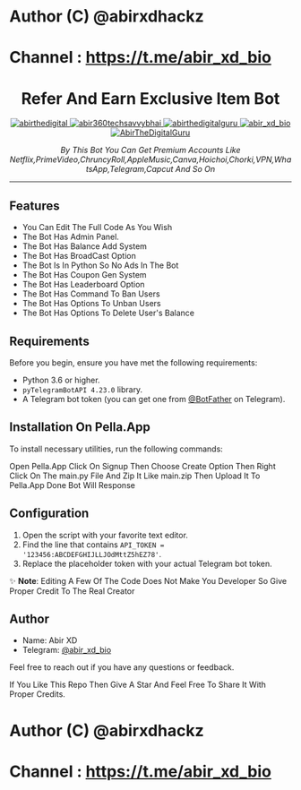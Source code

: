 # Author (C) @abirxdhackz
# Channel : https://t.me/abir_xd_bio

<h1 align="center">Refer And Earn Exclusive Item Bot</h1>

<p align="center">
 <a href="https://twitter.com/abirthedigital" target="blank">
        <img src="https://img.shields.io/badge/Twitter-1DA1F2?style=flat-square&logo=twitter&logoColor=white" alt="abirthedigital" />
    </a>
    <a href="https://fb.com/abir360techsavvybhai" target="blank">
        <img src="https://img.shields.io/badge/Facebook-1877F2?style=flat-square&logo=facebook&logoColor=white" alt="abir360techsavvybhai" />
    </a>
    <a href="https://instagram.com/abirthedigitalguru" target="blank">
        <img src="https://img.shields.io/badge/Instagram-E4405F?style=flat-square&logo=instagram&logoColor=white" alt="abirthedigitalguru" />
    </a>
    <a href="https://t.me/abir_xd_bio" target="blank">
        <img src="https://img.shields.io/badge/Telegram-0088cc?style=flat-square&logo=telegram&logoColor=white" alt="abir_xd_bio" />
    </a>
    <a href="https://www.youtube.com/@AbirTheDigitalGuru" target="blank">
        <img src="https://img.shields.io/badge/YouTube-FF0000?style=flat-square&logo=youtube&logoColor=white" alt="AbirTheDigitalGuru" />
    </a>
</p>

<p align="center">
  <em>By This Bot You Can Get Premium Accounts Like Netflix,PrimeVideo,ChruncyRoll,AppleMusic,Canva,Hoichoi,Chorki,VPN,WhatsApp,Telegram,Capcut And So On</em>
</p>
<hr>

## Features

- You Can Edit The Full Code As You Wish
- The Bot Has Admin Panel.
- The Bot Has Balance Add System
- The Bot Has BroadCast Option
- The Bot Is In Python So No Ads In The Bot
- The Bot Has Coupon Gen System
- The Bot Has Leaderboard Option
- The Bot Has Command To Ban Users
- The Bot Has Options To Unban Users
- The Bot Has Options To Delete User's Balance 
## Requirements

Before you begin, ensure you have met the following requirements:

- Python 3.6 or higher.
- `pyTelegramBotAPI 4.23.0` library.
- A Telegram bot token (you can get one from [@BotFather](https://t.me/BotFather) on Telegram).

## Installation On Pella.App

To install necessary utilities, run the following commands:

Open Pella.App
Click On Signup
Then Choose Create Option 
Then Right Click On The main.py File And Zip It Like main.zip
Then Upload It To Pella.App 
Done Bot Will Response
## Configuration

1. Open the script with your favorite text editor.
2. Find the line that contains `API_TOKEN = '123456:ABCDEFGHIJLLJOdMttZ5hEZ78'`.
3. Replace the placeholder token with your actual Telegram bot token.



✨ **Note**: Editing A Few Of The Code Does Not Make You Developer So Give Proper Credit To The Real Creator 
## Author

- Name: Abir XD
- Telegram: [@abir_xd_bio](https://t.me/abir_x_official)

Feel free to reach out if you have any questions or feedback.

If You Like This Repo Then Give A Star And Feel Free To Share It With Proper Credits.
# Author (C) @abirxdhackz
# Channel : https://t.me/abir_xd_bio
